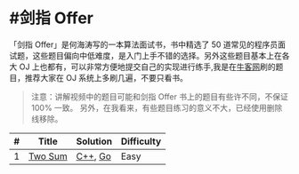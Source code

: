 # #剑指 Offer

「剑指 Offer」是何海涛写的一本算法面试书，书中精选了 50 道常见的程序员面试题，这些题目偏向中低难度，是入门上手不错的选择。另外这些题目基本上在各大 OJ 上也都有，可以非常方便地提交自己的实现进行练手,我是在[牛客网](https://www.nowcoder.com/ta/coding-interviews?page=1)刷的题目，推荐大家在 OJ 系统上多刷几遍，不要只看书。

> 注意：讲解视频中的题目可能和剑指 Offer 书上的题目有些许不同，不保证 100% 一致。![]()
> 另外，在我看来，有些题目练习的意义不大，已经使用删除线移除。

| #    | Title                                                                                                                                                    | Solution                                                                                                                                                                                                                                                                                         | Difficulty |
| ---- | -------------------------------------------------------------------------------------------------------------------------------------------------------- | ------------------------------------------------------------------------------------------------------------------------------------------------------------------------------------------------------------------------------------------------------------------------------------------------ | ---------- |
|1    | [Two Sum](https://leetcode.com/problems/two-sum/)                                                                                                        | [C++](./algorithms/cpp/twoSum/twoSum.cpp), [Go](./algorithms/golang/twoSum/twoSum.go)                                                                                                                                                                                                            | Easy       |

